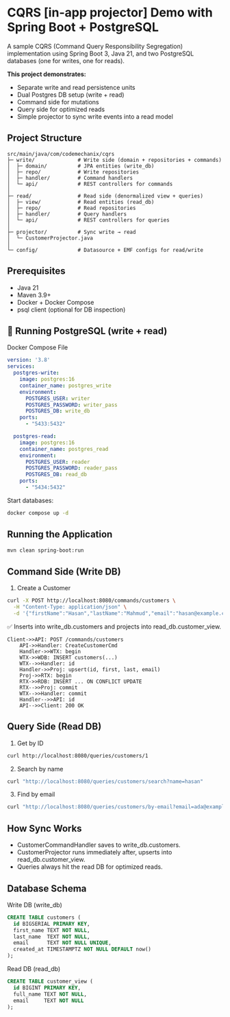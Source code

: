 # CQRS [in-app projector] Demo with Spring Boot + PostgreSQL

A sample CQRS (Command Query Responsibility Segregation) implementation using Spring Boot 3, Java 21, and two PostgreSQL databases (one for writes, one for reads).

**This project demonstrates:**

- Separate write and read persistence units
- Dual Postgres DB setup (write + read)
- Command side for mutations
- Query side for optimized reads
- Simple projector to sync write events into a read model

## Project Structure

```pgsql
src/main/java/com/codemechanix/cqrs
├─ write/              # Write side (domain + repositories + commands)
│  ├─ domain/          # JPA entities (write_db)
│  ├─ repo/            # Write repositories
│  ├─ handler/         # Command handlers
│  └─ api/             # REST controllers for commands
│
├─ read/               # Read side (denormalized view + queries)
│  ├─ view/            # Read entities (read_db)
│  ├─ repo/            # Read repositories
│  ├─ handler/         # Query handlers
│  └─ api/             # REST controllers for queries
│
├─ projector/          # Sync write → read
│  └─ CustomerProjector.java
│
└─ config/             # Datasource + EMF configs for read/write
```

## Prerequisites

* Java 21
* Maven 3.9+
* Docker + Docker Compose
* psql client (optional for DB inspection)

## 🐳 Running PostgreSQL (write + read)

Docker Compose File 

```yaml
version: '3.8'
services:
  postgres-write:
    image: postgres:16
    container_name: postgres_write
    environment:
      POSTGRES_USER: writer
      POSTGRES_PASSWORD: writer_pass
      POSTGRES_DB: write_db
    ports:
      - "5433:5432"

  postgres-read:
    image: postgres:16
    container_name: postgres_read
    environment:
      POSTGRES_USER: reader
      POSTGRES_PASSWORD: reader_pass
      POSTGRES_DB: read_db
    ports:
      - "5434:5432"
```

Start databases:

```bash
docker compose up -d
```

## Running the Application

```bash
mvn clean spring-boot:run
```

## Command Side (Write DB)

1. Create a Customer 

```bash
curl -X POST http://localhost:8080/commands/customers \
  -H "Content-Type: application/json" \
  -d '{"firstName":"Hasan","lastName":"Mahmud","email":"hasan@example.com"}'
```
✅ Inserts into write_db.customers and projects into read_db.customer_view.

```text
Client->>API: POST /commands/customers
    API->>Handler: CreateCustomerCmd
    Handler->>WTX: begin
    WTX->>WDB: INSERT customers(...)
    WTX-->>Handler: id
    Handler->>Proj: upsert(id, first, last, email)
    Proj->>RTX: begin
    RTX->>RDB: INSERT ... ON CONFLICT UPDATE
    RTX-->>Proj: commit
    WTX-->>Handler: commit
    Handler-->>API: id
    API-->>Client: 200 OK
```

## Query Side (Read DB)

1. Get by ID

```bash
curl http://localhost:8080/queries/customers/1
```

2. Search by name

```bash
curl "http://localhost:8080/queries/customers/search?name=hasan"
```

3. Find by email

```bash
curl "http://localhost:8080/queries/customers/by-email?email=ada@example.com"
```

## How Sync Works

* CustomerCommandHandler saves to write_db.customers.
* CustomerProjector runs immediately after, upserts into read_db.customer_view.
* Queries always hit the read DB for optimized reads.

## Database Schema

Write DB (write_db)

```sql
CREATE TABLE customers (
  id BIGSERIAL PRIMARY KEY,
  first_name TEXT NOT NULL,
  last_name  TEXT NOT NULL,
  email      TEXT NOT NULL UNIQUE,
  created_at TIMESTAMPTZ NOT NULL DEFAULT now()
);
```

Read DB (read_db)

```sql
CREATE TABLE customer_view (
  id BIGINT PRIMARY KEY,
  full_name TEXT NOT NULL,
  email     TEXT NOT NULL
);
```